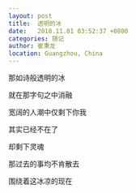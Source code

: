 ```yaml
---
layout: post
title:  透明的冰
date:   2018.11.01 03:52:37 +0800
categories: 随记
author: 崔秉龙
location: Guangzhou, China
---
```


那如诗般透明的冰

就在那字句之中消融

宽阔的人潮中仅剩下你我

其实已经不在了

却剩下灵魂

那过去的事均不肯散去

围绕着这冰凉的现在